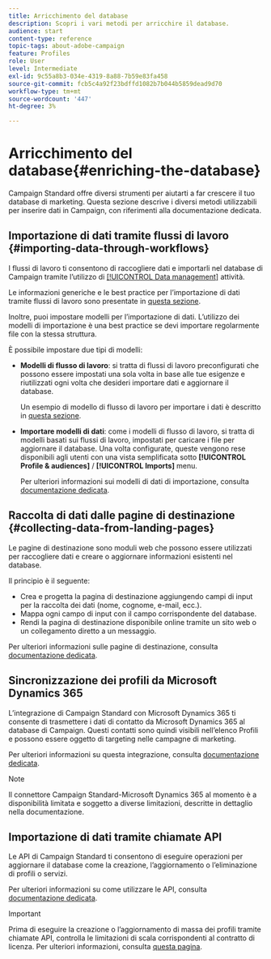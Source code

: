 ```yaml
---
title: Arricchimento del database
description: Scopri i vari metodi per arricchire il database.
audience: start
content-type: reference
topic-tags: about-adobe-campaign
feature: Profiles
role: User
level: Intermediate
exl-id: 9c55a8b3-034e-4319-8a88-7b59e83fa458
source-git-commit: fcb5c4a92f23bdffd1082b7b044b5859dead9d70
workflow-type: tm+mt
source-wordcount: '447'
ht-degree: 3%

---
```


# Arricchimento del database{#enriching-the-database}

Campaign Standard offre diversi strumenti per aiutarti a far crescere il tuo database di marketing. Questa sezione descrive i diversi metodi utilizzabili per inserire dati in Campaign, con riferimenti alla documentazione dedicata.

## Importazione di dati tramite flussi di lavoro {#importing-data-through-workflows}

I flussi di lavoro ti consentono di raccogliere dati e importarli nel database di Campaign tramite l’utilizzo di [[!UICONTROL Data management]](../../automating/using/about-data-management-activities.md) attività.

Le informazioni generiche e le best practice per l’importazione di dati tramite flussi di lavoro sono presentate in [questa sezione](../../automating/using/about-data-import-and-export.md).

Inoltre, puoi impostare modelli per l’importazione di dati. L’utilizzo dei modelli di importazione è una best practice se devi importare regolarmente file con la stessa struttura.

È possibile impostare due tipi di modelli:

* **Modelli di flusso di lavoro**: si tratta di flussi di lavoro preconfigurati che possono essere impostati una sola volta in base alle tue esigenze e riutilizzati ogni volta che desideri importare dati e aggiornare il database.

  Un esempio di modello di flusso di lavoro per importare i dati è descritto in [questa sezione](../../automating/using/creating-import-workflow-templates.md).

* **Importare modelli di dati**: come i modelli di flusso di lavoro, si tratta di modelli basati sui flussi di lavoro, impostati per caricare i file per aggiornare il database. Una volta configurate, queste vengono rese disponibili agli utenti con una vista semplificata sotto **[!UICONTROL Profile & audiences]** / **[!UICONTROL Imports]** menu.

  Per ulteriori informazioni sui modelli di dati di importazione, consulta [documentazione dedicata](../../automating/using/importing-data-with-import-templates.md).

## Raccolta di dati dalle pagine di destinazione {#collecting-data-from-landing-pages}

Le pagine di destinazione sono moduli web che possono essere utilizzati per raccogliere dati e creare o aggiornare informazioni esistenti nel database.

Il principio è il seguente:

* Crea e progetta la pagina di destinazione aggiungendo campi di input per la raccolta dei dati (nome, cognome, e-mail, ecc.).
* Mappa ogni campo di input con il campo corrispondente del database.
* Rendi la pagina di destinazione disponibile online tramite un sito web o un collegamento diretto a un messaggio.

Per ulteriori informazioni sulle pagine di destinazione, consulta [documentazione dedicata](../../channels/using/getting-started-with-landing-pages.md).

## Sincronizzazione dei profili da Microsoft Dynamics 365

L’integrazione di Campaign Standard con Microsoft Dynamics 365 ti consente di trasmettere i dati di contatto da Microsoft Dynamics 365 al database di Campaign.
Questi contatti sono quindi visibili nell’elenco Profili e possono essere oggetto di targeting nelle campagne di marketing.

Per ulteriori informazioni su questa integrazione, consulta [documentazione dedicata](../../integrating/using/d365-acs-get-started.md).

>[!NOTE]
>
>Il connettore Campaign Standard-Microsoft Dynamics 365 al momento è a disponibilità limitata e soggetto a diverse limitazioni, descritte in dettaglio nella documentazione.

## Importazione di dati tramite chiamate API

Le API di Campaign Standard ti consentono di eseguire operazioni per aggiornare il database come la creazione, l’aggiornamento o l’eliminazione di profili o servizi.

Per ulteriori informazioni su come utilizzare le API, consulta [documentazione dedicata](../../api/using/get-started-apis.md).

>[!IMPORTANT]
>
>Prima di eseguire la creazione o l’aggiornamento di massa dei profili tramite chiamate API, controlla le limitazioni di scala corrispondenti al contratto di licenza. Per ulteriori informazioni, consulta [questa pagina](https://helpx.adobe.com/it/legal/product-descriptions/campaign-standard.html#ITInfrastructureResourcesbyActiveProfilesTiers).
